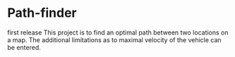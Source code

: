 # Path-finder
first release
This project is to find an optimal path between two locations on a map. 
The additional limitations as to maximal velocity of the vehicle can be entered.
